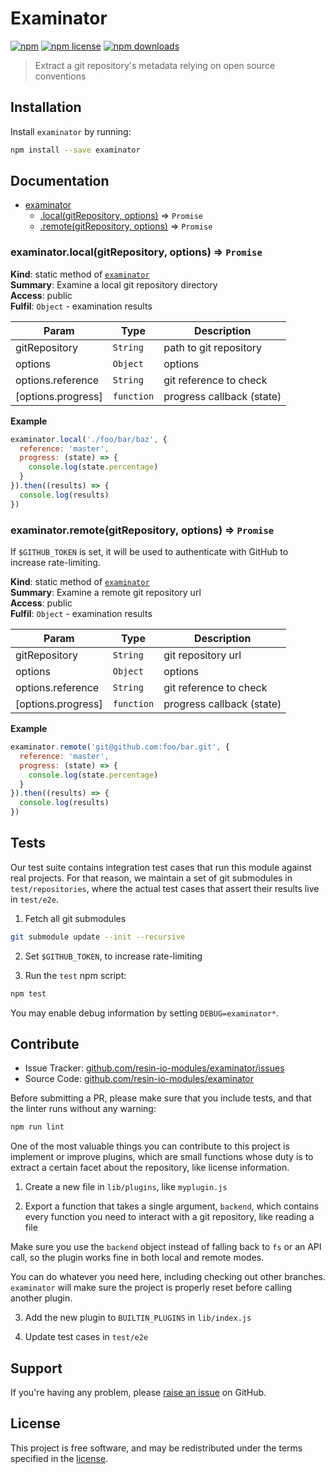 Examinator
==========

[![npm](https://img.shields.io/npm/v/examinator.svg?style=flat-square)](https://npmjs.com/package/examinator)
[![npm license](https://img.shields.io/npm/l/examinator.svg?style=flat-square)](https://npmjs.com/package/examinator)
[![npm downloads](https://img.shields.io/npm/dm/examinator.svg?style=flat-square)](https://npmjs.com/package/examinator)

> Extract a git repository's metadata relying on open source
> conventions

Installation
------------

Install `examinator` by running:

```sh
npm install --save examinator
```

Documentation
-------------


* [examinator](#module_examinator)
    * [.local(gitRepository, options)](#module_examinator.local) ⇒ <code>Promise</code>
    * [.remote(gitRepository, options)](#module_examinator.remote) ⇒ <code>Promise</code>

<a name="module_examinator.local"></a>

### examinator.local(gitRepository, options) ⇒ <code>Promise</code>
**Kind**: static method of [<code>examinator</code>](#module_examinator)  
**Summary**: Examine a local git repository directory  
**Access**: public  
**Fulfil**: <code>Object</code> - examination results  

| Param | Type | Description |
| --- | --- | --- |
| gitRepository | <code>String</code> | path to git repository |
| options | <code>Object</code> | options |
| options.reference | <code>String</code> | git reference to check |
| [options.progress] | <code>function</code> | progress callback (state) |

**Example**  
```js
examinator.local('./foo/bar/baz', {
  reference: 'master',
  progress: (state) => {
    console.log(state.percentage)
  }
}).then((results) => {
  console.log(results)
})
```
<a name="module_examinator.remote"></a>

### examinator.remote(gitRepository, options) ⇒ <code>Promise</code>
If `$GITHUB_TOKEN` is set, it will be used to authenticate with
GitHub to increase rate-limiting.

**Kind**: static method of [<code>examinator</code>](#module_examinator)  
**Summary**: Examine a remote git repository url  
**Access**: public  
**Fulfil**: <code>Object</code> - examination results  

| Param | Type | Description |
| --- | --- | --- |
| gitRepository | <code>String</code> | git repository url |
| options | <code>Object</code> | options |
| options.reference | <code>String</code> | git reference to check |
| [options.progress] | <code>function</code> | progress callback (state) |

**Example**  
```js
examinator.remote('git@github.com:foo/bar.git', {
  reference: 'master',
  progress: (state) => {
    console.log(state.percentage)
  }
}).then((results) => {
  console.log(results)
})
```

Tests
-----

Our test suite contains integration test cases that run this module against
real projects. For that reason, we maintain a set of git submodules in
`test/repositories`, where the actual test cases that assert their results live
in `test/e2e`.

1. Fetch all git submodules

```sh
git submodule update --init --recursive
```

2. Set `$GITHUB_TOKEN`, to increase rate-limiting

3. Run the `test` npm script:

```sh
npm test
```

You may enable debug information by setting `DEBUG=examinator*`.

Contribute
----------

- Issue Tracker: [github.com/resin-io-modules/examinator/issues](https://github.com/resin-io-modules/examinator/issues)
- Source Code: [github.com/resin-io-modules/examinator](https://github.com/resin-io-modules/examinator)

Before submitting a PR, please make sure that you include tests, and that the
linter runs without any warning:

```sh
npm run lint
```

One of the most valuable things you can contribute to this project is implement
or improve plugins, which are small functions whose duty is to extract a
certain facet about the repository, like license information.

1. Create a new file in `lib/plugins`, like `myplugin.js`

2. Export a function that takes a single argument, `backend`, which contains
every function you need to interact with a git repository, like reading a file

Make sure you use the `backend` object instead of falling back to `fs` or an
API call, so the plugin works fine in both local and remote modes.

You can do whatever you need here, including checking out other branches.
`examinator` will make sure the project is properly reset before calling
another plugin.

3. Add the new plugin to `BUILTIN_PLUGINS` in `lib/index.js`

4. Update test cases in `test/e2e`

Support
-------

If you're having any problem, please [raise an issue][newissue] on GitHub.

License
-------

This project is free software, and may be redistributed under the terms
specified in the [license].

[newissue]: https://github.com/resin-io-module/examinator/issues/new
[license]: https://github.com/resin-io-module/examinator/blob/master/LICENSE
